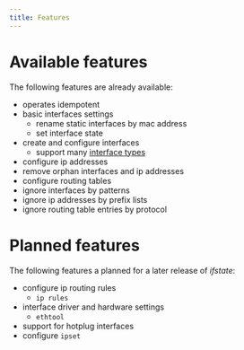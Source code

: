 ```yaml
---
title: Features
---
```


# Available features

The following features are already available:

- operates idempotent
- basic interfaces settings
  - rename static interfaces by mac address
  - set interface state
- create and configure interfaces
  - support many [interface types](schema/#interfaces_items_link_kind)
- configure ip addresses
- remove orphan interfaces and ip addresses
- configure routing tables
- ignore interfaces by patterns
- ignore ip addresses by prefix lists
- ignore routing table entries by protocol


# Planned features

The following features a planned for a later release of *ifstate*:

- configure ip routing rules
  - `ip rules`
- interface driver and hardware settings
  - `ethtool`
- support for hotplug interfaces
- configure `ipset`
